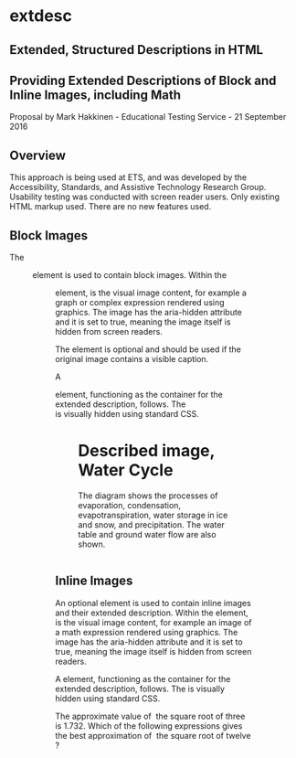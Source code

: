 # extdesc
## Extended, Structured Descriptions in HTML
## Providing Extended Descriptions of Block and Inline Images, including Math

Proposal by Mark Hakkinen - Educational Testing Service - 21 September 2016

## Overview

This approach is being used at ETS, and was developed by the Accessibility, Standards, and Assistive Technology Research Group. Usability testing was conducted with screen reader users. Only existing HTML markup used.  There are no new features used.

## Block Images

The <figure> element is used to contain block images.  Within the <figure> element, is the visual image content, for example a graph or complex expression rendered using graphics.  The image has the aria-hidden attribute and it is set to true, meaning the image itself is hidden from screen readers.

The <caption> element is optional and should be used if the original image contains a visible caption.

A <div> element, functioning as the container for the extended description, follows. The <div> is visually hidden using standard CSS.

<figure>
		<div class="offscreen">
			<h1>Described image, Water Cycle</h1>
			<p>The diagram shows the processes of evaporation, condensation, evapotranspiration, water storage in ice and snow, and precipitation. The water table and ground water flow are also shown.</p>
		</div>
		<img src="watercycle.jpg" aria-hidden="true" alt="">
	</figure>

## Inline Images

An optional <span> element is used to contain inline images and their extended description.  Within the <span> element, is the visual image content, for example an image of a math expression rendered using graphics.  The image has the aria-hidden attribute and it is set to true, meaning the image itself is hidden from screen readers.

A <span> element, functioning as the container for the extended description, follows. The <span> is visually hidden using standard CSS.

<p>
		The approximate value of 
			<img alt="" src="sqrt3.png" aria-hidden="true">
			<span class="offscreen">the square root of three</span>
			<!-- <span class="offscreen">— nemeth follows: &gt;#3 </span> --> is 1.732. 
		Which of the following expressions gives the best approximation of 
			<img alt="" src="sqrt12.png" aria-hidden="true">
			<span class="offscreen">the square root of twelve</span>
			<!-- <span class="offscreen">— nemeth follows: &gt;#12 </span> --> ?
	</p>


